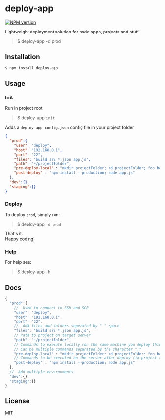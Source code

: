 # deploy-app
[![NPM version](https://img.shields.io/npm/v/deploy-app.svg)](https://www.npmjs.com/package/env-path)

Lightweight deployment solution for node apps, projects and stuff


>$ deploy-app -d prod



## Installation

```sh
$ npm install deploy-app
```

## Usage

### Init
Run in project root

>$ deploy-app `init`


Adds a `deploy-app-config.json` config file in your project folder


```json
{
  "prod":{
    "user": "deploy",
    "host": "192.168.0.1",
    "port": "22",
    "files": "build src *.json app.js",
    "path": "~/projectFolder",
    "pre-deploy-local" : "mkdir projectFolder; cd projectFolder; foo bar",
    "post-deploy" : "npm install --production; node app.js"
  },
  "dev":{},
  "staging":{}
}
```


### Deploy
To deploy `prod`, simply run:


>$ deploy-app `-d prod`


That's it.<br>
Happy coding!

### Help
For help see:
>$ deploy-app -h

##  Docs
```js
{
  "prod":{
    //  Used to connect to SSH and SCP
    "user": "deploy",
    "host": "192.168.0.1",
    "port": "22",
    //  Add files and folders seperated by " " space
    "files": "build src *.json app.js",
    // Path to project on target server
    "path": "~/projectFolder",
    // Commands to execute locally (on the same machine you deploy things)
    // Can be multiple commands separated by the character ";"
    "pre-deploy-local" : "mkdir projectFolder; cd projectFolder; foo bar",
    // Commands to be executed on the server after deploy (in project root)
    "post-deploy" : "npm install --production; node app.js"
  },
  //  Add multiple environments
  "dev":{},
  "staging":{}
}
```

## License

  [MIT](LICENSE)
